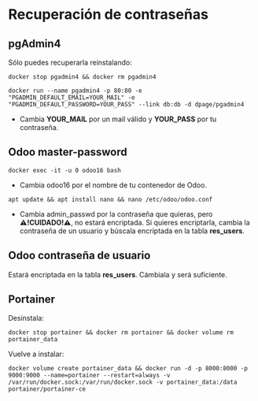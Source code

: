 # Recuperación de contraseñas

## pgAdmin4

Sólo puedes recuperarla reinstalando:

```
docker stop pgadmin4 && docker rm pgadmin4
```
```
docker run --name pgadmin4 -p 80:80 -e "PGADMIN_DEFAULT_EMAIL=YOUR_MAIL" -e "PGADMIN_DEFAULT_PASSWORD=YOUR_PASS" --link db:db -d dpage/pgadmin4
```

- Cambia **YOUR_MAIL** por un mail válido y **YOUR_PASS** por tu contraseña.

## Odoo master-password

```
docker exec -it -u 0 odoo16 bash
```

- Cambia odoo16 por el nombre de tu contenedor de Odoo.

```
apt update && apt install nano && nano /etc/odoo/odoo.conf
```

- Cambia admin_passwd por la contraseña que quieras, pero **⚠️!CUIDADO!⚠️**, no estará encriptada. Si quieres encriptarla, cambia la contraseña de un usuario y búscala encriptada en la tabla **res_users**.

## Odoo contraseña de usuario

Estará encriptada en la tabla **res_users**. Cámbiala y será suficiente.

## Portainer

Desinstala:

```
docker stop portainer && docker rm portainer && docker volume rm portainer_data
```

Vuelve a instalar:

```
docker volume create portainer_data && docker run -d -p 8000:8000 -p 9000:9000 --name=portainer --restart=always -v /var/run/docker.sock:/var/run/docker.sock -v portainer_data:/data portainer/portainer-ce
```

